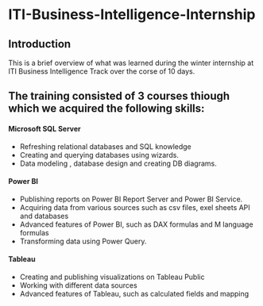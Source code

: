 # ITI-Business-Intelligence-Internship
## Introduction

This is a brief overview of what was learned during the winter internship at ITI Business Intelligence Track over the corse of 10 days.

## The training consisted of 3 courses thiough which we acquired the following skills:

#### Microsoft SQL Server
* Refreshing relational databases and SQL knowledge
* Creating and querying databases using wizards.
* Data modeling , database design and creating DB diagrams.

#### Power BI

* Publishing reports on Power BI Report Server and Power BI Service.
* Acquiring data from various sources such as csv files, exel sheets API and databases
* Advanced features of Power BI, such as DAX formulas and M language formulas
* Transforming data using Power Query.

#### Tableau

* Creating and publishing visualizations on Tableau Public
* Working with different data sources
* Advanced features of Tableau, such as calculated fields and mapping

